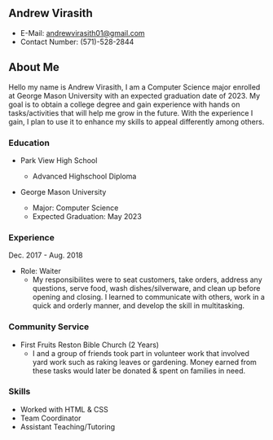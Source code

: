 ## Andrew Virasith
  - E-Mail: andrewvirasith01@gmail.com
  - Contact Number: (571)-528-2844

## About Me
Hello my name is Andrew Virasith, I am a Computer Science major enrolled at George Mason University with an expected graduation date of 2023. My goal is to obtain a college degree and gain experience with hands on tasks/activities that will help me grow in the future. With the experience I gain, I plan to use it to enhance my skills to appeal differently among others. 

### Education
- Park View High School
  - Advanced Highschool Diploma

- George Mason University
  - Major: Computer Science
  - Expected Graduation: May 2023

### Experience
Dec. 2017 - Aug. 2018 
- Role: Waiter
  - My responsibilites were to seat customers, take orders, address any questions, serve food, wash dishes/silverware, and clean up before opening and closing. I learned to communicate with others, work in a quick and orderly manner, and develop the skill in multitasking.

### Community Service
- First Fruits Reston Bible Church (2 Years)
  - I and a group of friends took part in volunteer work that involved yard work such as raking leaves or gardening. Money earned from these tasks would later be donated & spent on families in need.

### Skills
- Worked with HTML & CSS
- Team Coordinator 
- Assistant Teaching/Tutoring 
